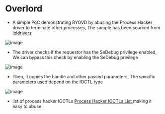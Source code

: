 # Overlord

* A simple PoC demonstrating BYOVD by abusing the Process Hacker driver to terminate other processes, The sample has been sourced from [loldrivers](https://www.loldrivers.io/drivers/edd29861-6984-4dbe-8e7c-22e9b6cf68d0/)

![image](https://github.com/ZeroMemoryEx/Overlord/assets/60795188/b8a8cea9-7c3c-4f0f-a9dd-114dc71f02f1)

* The driver checks if the requestor has the SeDebug privilege enabled, We can bypass this check by enabling the SeDebug privilege

![image](https://github.com/ZeroMemoryEx/Overlord/assets/60795188/52261009-1c46-4d37-926f-4438c0b31533)

* Then, it copies the handle and other passed parameters, The specific parameters used depend on the IOCTL type

![image](https://github.com/ZeroMemoryEx/Overlord/assets/60795188/886984b9-6142-4df3-85b4-d1996855d6e9)

* list of process hacker IOCTLs [Process Hacker IOCTLs List ](https://processhacker.sourceforge.io/doc/kphapi_8h.html) making it easy to abuse

